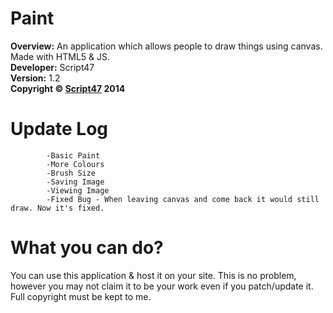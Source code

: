 Paint
=====

<b>Overview:</b> An application which allows people to draw things using canvas. Made with HTML5 &amp; JS.
<br/>
<b>Developer:</b> Script47
<br/>
<b>Version:</b> 1.2
<br/>
<b>Copyright &copy; <a href="http://www.script47.tk/">Script47</a> 2014</b>

Update Log
=====

			-Basic Paint
			-More Colours
			-Brush Size
			-Saving Image
			-Viewing Image 
			-Fixed Bug - When leaving canvas and come back it would still draw. Now it's fixed.

What you can do?
=====
You can use this application & host it on your site. This is no problem, however you may not claim it to be your work even if you patch/update it. Full copyright must be kept to me. 
